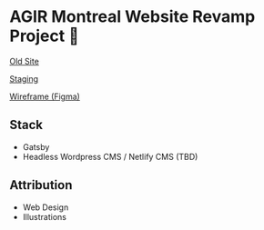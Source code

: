 # AGIR Montreal Website Revamp Project 🌈

[Old Site](https://www.agirmontreal.org/)

[Staging](https://agir.netlify.app/)

[Wireframe (Figma)](https://www.figma.com/file/e7Vr5LWLSoqP7bGL75URrp/Mobile-Prototype_V2?node-id=141%3A488)

## Stack
* Gatsby
* Headless Wordpress CMS / Netlify CMS (TBD)


## Attribution
* Web Design
* Illustrations
